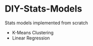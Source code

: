 # DIY-Stats-Models
Stats models implemented from scratch
  - K-Means Clustering
  - Linear Regression
